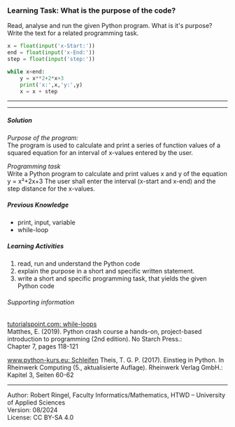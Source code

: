 ### Learning Task: What is the purpose of the code?

Read, analyse and run the given Python program. What is it's purpose?  
Write the text for a related programming task.

``` python
x = float(input('x-Start:'))
end = float(input('x-End:'))
step = float(input('step:'))

while x<end:
	y = x**2+2*x+3
	print('x:',x,'y:',y)
	x = x + step
```

---------------------------------------
---------------------------------------

##### Solution

*Purpose of the program:*  
The program is used to calculate and print a series of function values of a squared equation for an interval of x-values entered by the user.

*Programming task*  
Write a Python program to calculate and print values x and y of the equation y = x²+2x+3
The user shall enter the interval (x-start and x-end) and the step distance for the x-values.


##### Previous Knowledge

- print, input, variable
- while-loop 
  
##### Learning Activities

1) read, run and understand the Python code
2) explain the purpose in a short and specific written statement.
3) write a short and specific programming task, that yields the given Python code


###### Supporting information

[tutorialspoint.com: while-loops](https://www.tutorialspoint.com/python/python_while_loops.htm)  
Matthes, E. (2019). Python crash course a hands-on, project-based introduction to programming (2nd edition). No Starch Press.:  
Chapter 7, pages 118-121 

[www.python-kurs.eu: Schleifen](https://python-kurs.eu/python3_schleifen.php)
Theis, T. G. P. (2017). Einstieg in Python. In Rheinwerk Computing (5., aktualisierte Auflage). Rheinwerk Verlag GmbH.:   
Kapitel 3, Seiten 60-62 

----
[//]: # "Learning objective: Loop to repeat code sections"
[//]: # "Topic: Controlling program execution"
[//]: # "Complexity: 1 - low"
[//]: # "Task type: reverse task"

Author: Robert Ringel, Faculty Informatics/Mathematics, HTWD – University of Applied Sciences  
Version: 08/2024            
License: CC BY-SA 4.0
